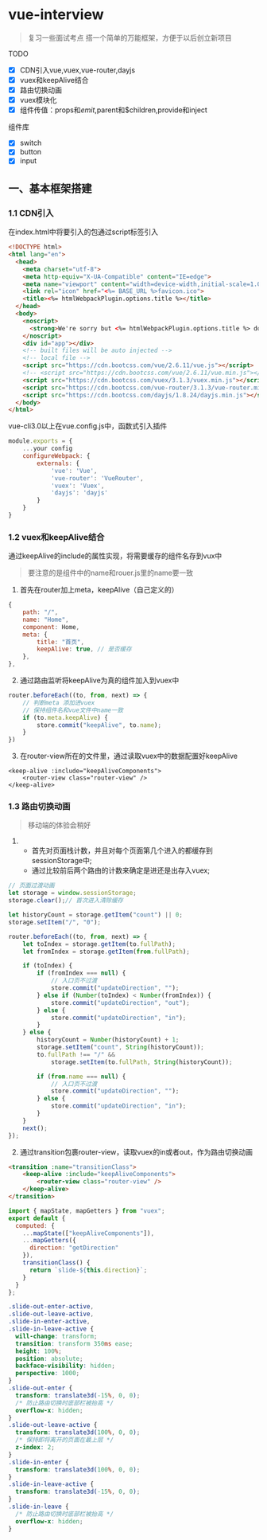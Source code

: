 # vue-interview
> 复习一些面试考点
> 搭一个简单的万能框架，方便于以后创立新项目

TODO

- [x] CDN引入vue,vuex,vue-router,dayjs
- [x] vuex和keepAlive结合
- [x] 路由切换动画
- [x] vuex模块化
- [x] 组件传值：props和$emit,$parent和$children,provide和inject

组件库

- [x] switch
- [x] button
- [x] input

## 一、基本框架搭建
### 1.1 CDN引入
在index.html中将要引入的包通过script标签引入
```html
<!DOCTYPE html>
<html lang="en">
  <head>
    <meta charset="utf-8">
    <meta http-equiv="X-UA-Compatible" content="IE=edge">
    <meta name="viewport" content="width=device-width,initial-scale=1.0">
    <link rel="icon" href="<%= BASE_URL %>favicon.ico">
    <title><%= htmlWebpackPlugin.options.title %></title>
  </head>
  <body>
    <noscript>
      <strong>We're sorry but <%= htmlWebpackPlugin.options.title %> doesn't work properly without JavaScript enabled. Please enable it to continue.</strong>
    </noscript>
    <div id="app"></div>
    <!-- built files will be auto injected -->
    <!-- local file -->
    <script src="https://cdn.bootcss.com/vue/2.6.11/vue.js"></script>
    <!-- <script src="https://cdn.bootcss.com/vue/2.6.11/vue.min.js"></script> -->
    <script src="https://cdn.bootcss.com/vuex/3.1.3/vuex.min.js"></script>
    <script src="https://cdn.bootcss.com/vue-router/3.1.3/vue-router.min.js"></script>
    <script src="https://cdn.bootcss.com/dayjs/1.8.24/dayjs.min.js"></script>
  </body>
</html>

```
vue-cli3.0以上在vue.config.js中，函数式引入插件
```js
module.exports = {
    ...your config
    configureWebpack: {
        externals: {
            'vue': 'Vue',
            'vue-router': 'VueRouter',
            'vuex': 'Vuex',
            'dayjs': 'dayjs'
        }
    }
}
```
### 1.2 vuex和keepAlive结合
通过keepAlive的include的属性实现，将需要缓存的组件名存到vux中
> 要注意的是组件中的name和rouer.js里的name要一致

1. 首先在router加上meta，keepAlive（自己定义的）
```js
{
    path: "/",
    name: "Home",
    component: Home,
    meta: {
        title: "首页",
        keepAlive: true, // 是否缓存
    },
},
```

2. 通过路由监听将keepAlive为真的组件加入到vuex中
```js
router.beforeEach((to, from, next) => {
	// 判断meta 添加进vuex
	// 保持组件名和vue文件中name一致
	if (to.meta.keepAlive) {
		store.commit("keepAlive", to.name);
	}
})
```

3. 在router-view所在的文件里，通过读取vuex中的数据配置好keepAlive
```
<keep-alive :include="keepAliveComponents">
	<router-view class="router-view" />
</keep-alive>
```

### 1.3 路由切换动画
> 移动端的体验会稍好

1. * 首先对页面栈计数，并且对每个页面第几个进入的都缓存到sessionStorage中;
   * 通过比较前后两个路由的计数来确定是进还是出存入vuex;
```js
// 页面过渡动画
let storage = window.sessionStorage;
storage.clear();// 首次进入清除缓存

let historyCount = storage.getItem("count") || 0;
storage.setItem("/", "0");

router.beforeEach((to, from, next) => {
	let toIndex = storage.getItem(to.fullPath);
	let fromIndex = storage.getItem(from.fullPath);

	if (toIndex) {
		if (fromIndex === null) {
			// 入口页不过渡
			store.commit("updateDirection", "");
		} else if (Number(toIndex) < Number(fromIndex)) {
			store.commit("updateDirection", "out");
		} else {
			store.commit("updateDirection", "in");
		}
	} else {
		historyCount = Number(historyCount) + 1;
		storage.setItem("count", String(historyCount));
		to.fullPath !== "/" &&
			storage.setItem(to.fullPath, String(historyCount));

		if (from.name === null) {
			// 入口页不过渡
			store.commit("updateDirection", "");
		} else {
			store.commit("updateDirection", "in");
		}
	}
	next();
});

```

2. 通过transition包裹router-view，读取vuex的in或者out，作为路由切换动画
```html
<transition :name="transitionClass">
    <keep-alive :include="keepAliveComponents">
        <router-view class="router-view" />
    </keep-alive>
</transition>
```
```js
import { mapState, mapGetters } from "vuex";
export default {
  computed: {
    ...mapState(["keepAliveComponents"]),
    ...mapGetters({
      direction: "getDirection"
    }),
    transitionClass() {
      return `slide-${this.direction}`;
    }
  }
};
```
```css
.slide-out-enter-active,
.slide-out-leave-active,
.slide-in-enter-active,
.slide-in-leave-active {
  will-change: transform;
  transition: transform 350ms ease;
  height: 100%;
  position: absolute;
  backface-visibility: hidden;
  perspective: 1000;
}
.slide-out-enter {
  transform: translate3d(-15%, 0, 0);
  /* 防止路由切换时底部栏被抬高 */
  overflow-x: hidden;
}
.slide-out-leave-active {
  transform: translate3d(100%, 0, 0);
  /* 保持即将离开的页面在最上层 */
  z-index: 2;
}
.slide-in-enter {
  transform: translate3d(100%, 0, 0);
}
.slide-in-leave-active {
  transform: translate3d(-15%, 0, 0);
}
.slide-in-leave {
  /* 防止路由切换时底部栏被抬高 */
  overflow-x: hidden;
}
```









